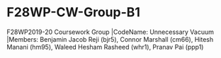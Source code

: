 # F28WP-CW-Group-B1
F28WP2019-20 Coursework Group |CodeName: Unnecessary Vacuum |Members: Benjamin Jacob Reji (bjr5), Connor Marshall (cm66), Hitesh Manani (hm95), Waleed Hesham Rasheed (whr1), Pranav Pai (ppp1)
